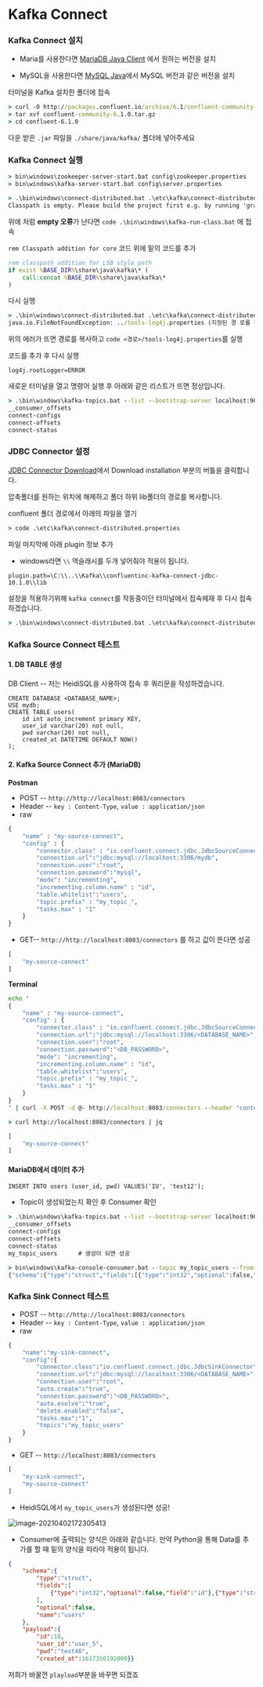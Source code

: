 # Kafka Connect

### Kafka Connect 설치

- Maria를 사용한다면 [MariaDB Java Client](https://mvnrepository.com/artifact/org.mariadb.jdbc/mariadb-java-client) 에서 원하는 버전을 설치

- MySQL을 사용한다면 [MySQL Java](https://mvnrepository.com/artifact/mysql/mysql-connector-java)에서 MySQL 버전과 같은 버전을 설치

터미널을 Kafka 설치한 폴더에 접속

```cmd
> curl -O http://packages.confluent.io/archive/6.1/confluent-community-6.1.0.tar.gz
> tar xvf confluent-community-6.1.0.tar.gz
> cd confluent-6.1.0
```

다운 받은 `.jar` 파일을 `./share/java/kafka/` 폴더에 넣어주세요





### Kafka Connect 실행

```cmd
> bin\windows\zookeeper-server-start.bat config\zookeeper.properties
> bin\windows\kafka-server-start.bat config\server.properties
```

```cmd
> .\bin\windows\connect-distributed.bat .\etc\kafka\connect-distributed.properties
Classpath is empty. Please build the project first e.g. by running 'gradlew jarAll'
```



위에 처럼 **empty 오류**가 난다면 `code .\bin\windows\kafka-run-class.bat` 에 접속

 `rem Classpath addition for core` 코드 위에 밑의 코드를 추가

```bat
rem classpath addition for LSB style path
if exist %BASE_DIR%\share\java\kafka\* (
	call:concat %BASE_DIR%\share\java\kafka\*
)
```



다시 실행

```cmd
> .\bin\windows\connect-distributed.bat .\etc\kafka\connect-distributed.properties
java.io.FileNotFoundException: ../tools-log4j.properties (지정된 경 로를 찾을 수 없습니다)
```

위의 에러가 뜨면 경로를 복사하고 `code <경로>/tools-log4j.properties`를 실행

코드를 추가 후 다시 실행

```properties
log4j.rootLogger=ERROR
```



새로운 터미널을 열고 명령어 실행 후 아래와 같은 리스트가 뜨면 정상입니다.

```cmd
> .\bin\windows\kafka-topics.bat --list --bootstrap-server localhost:9092
__consumer_offsets
connect-configs
connect-offsets
connect-status
```





### JDBC Connector 설정

[JDBC Connector Download](https://www.confluent.io/hub/confluentinc/kafka-connect-jdbc?_ga=2.152532284.441411510.1617326272-1335399789.1617326272&_gac=1.122956153.1617326284.CjwKCAjw3pWDBhB3EiwAV1c5rH5Je7GaFogElbEloT4j0wkWI69Ow301aEKx8mSThY3MVFkEbLJwWhoC4_cQAvD_BwE)에서 Download installation 부분의 버틀을 클릭합니다.

압축폴더를 원하는 위치에 해제하고 폴더 하위 lib폴더의 경로를 복사합니다.

confluent 폴더 경로에서 아래의 파일을 열기

```cmd
> code .\etc\kafka\connect-distributed.properties
```



파일 마지막에 아래 plugin 정보 추가

- windows라면 `\\` 역슬래시를 두개 넣어줘야 적용이 됩니다.

```properties
plugin.path=\C:\\..\\Kafka\\confluentinc-kafka-connect-jdbc-10.1.0\\lib
```



설정을 적용하기위해 `kafka connect`를 작동중이던 터미널에서 접속헤재 후 다시 접속하겠습니다.

```cmd
> .\bin\windows\connect-distributed.bat .\etc\kafka\connect-distributed.properties
```





### Kafka Source Connect 테스트

#### 1. DB TABLE 생성

DB Client -- 저는 HeidiSQL을 사용하여 접속 후 쿼리문을 작성하겠습니다.

```mariadb
CREATE DATABASE <DATABASE_NAME>;
USE mydb;
CREATE TABLE users(
	id int auto_increment primary KEY,
	user_id varchar(20) not null,
	pwd varchar(20) not null,
	created_at DATETIME DEFAULT NOW()
);
```



#### 2. Kafka Source Connect 추가 (MariaDB)

**Postman**

- POST -- `http://http://localhost:8083/connectors`
- Header -- `key : Content-Type`, `value : application/json`
- raw

```cmd
{
	"name" : "my-source-connect",
	"config" : {
		"connector.class" : "io.confluent.connect.jdbc.JdbcSourceConnector",
		"connection.url":"jdbc:mysql://localhost:3306/mydb",
		"connection.user":"root",
		"connection.password":"mysql",
		"mode": "incrementing",
		"incrementing.column.name" : "id",
		"table.whitelist":"users",
		"topic.prefix" : "my_topic_",
		"tasks.max" : "1"
	}
}
```



- GET-- `http://http://localhost:8083/connectors` 를 하고 값이 뜬다면 성공

```cmd
[
    "my-source-connect"
]
```



**Terminal**

```cmd
echo '
{
    "name" : "my-source-connect",
    "config" : {
        "connector.class" : "io.confluent.connect.jdbc.JdbcSourceConnector",
        "connection.url":"jdbc:mysql://localhost:3306/<DATABASE_NAME>",
        "connection.user":"root",
        "connection.password":"<DB_PASSWORD>",
        "mode": "incrementing",
        "incrementing.column.name" : "id",
        "table.whitelist":"users",
        "topic.prefix" : "my_topic_",
        "tasks.max" : "1"
	}
}
' | curl -X POST -d @- http://localhost:8083/connectors --header "content-Type:application/json"
```

```cmd
> curl http://localhost:8083/connectors | jq

[
    "my-source-connect"
]
```



####  MariaDB에서 데이터 추가

```mariadb
INSERT INTO users (user_id, pwd) VALUES('IU', 'test12');
```



- Topic이 생성되었는지 확인 후 Consumer 확인

```cmd
> .\bin\windows\kafka-topics.bat --list --bootstrap-server localhost:9092
__consumer_offsets
connect-configs
connect-offsets
connect-status
my_topic_users		# 생성이 되면 성공
```

```cmd
> bin\windows\kafka-console-consumer.bat --topic my_topic_users --from-beginning --bootstrap-server localhost:9092
{"schema":{"type":"struct","fields":[{"type":"int32","optional":false,"field":"id"},{"type":"string","optional":false,"field":"user_id"},{"type":"string","optional":false,"field":"pwd"},{"type":"int64","optional":true,"name":"org.apache.kafka.connect.data.Timestamp","version":1,"field":"created_at"}],"optional":false,"name":"users"},"payload":{"id":15,"user_id":"IU","pwd":"test12","created_at":1617341074000}}
```





### Kafka Sink Connect 테스트

- POST -- `http://http://localhost:8083/connectors`
- Header -- `key : Content-Type`, `value : application/json`
- raw

```cmd
{
	"name":"my-sink-connect",
	"config":{
		"connector.class":"io.confluent.connect.jdbc.JdbcSinkConnector",
		"connection.url":"jdbc:mysql://localhost:3306/<DATABASE_NAME>",
		"connection.user":"root",
		"auto.create":"true",
		"connection.password":"<DB_PASSWORD>",
		"auto.evolve":"true",
		"delete.enabled":"false",
		"tasks.max":"1",
		"topics":"my_topic_users"
	}
}
```



- GET -- `http://localhost:8083/connectors`

```cmd
[
    "my-sink-connect",
    "my-source-connect"
]
```



- HeidiSQL에서 `my_topic_users`가 생성된다면 성공!

![image-20210402172305413](02_Kafka_Connect.assets/image-20210402172305413.png)



- Consumer에 출력되는 양식은 아래와 같습니다. 만약 Python을 통해 Data를 추가를 할 때 밑의 양식을 따라야 적용이 됩니다.

```json
{
    "schema":{
        "type":"struct",
        "fields":[
            {"type":"int32","optional":false,"field":"id"},{"type":"string","optional":false,"field":"user_id"},{"type":"string","optional":false,"field":"pwd"},{"type":"int64","optional":true,"name":"org.apache.kafka.connect.data.Timestamp","version":1,"field":"created_at"}
        ],
        "optional":false,
        "name":"users"
    },
    "payload":{
        "id":18,
        "user_id":"user_5",
        "pwd":"test46",
        "created_at":1617350192000}}
```

저희가 바꿀껀 `playload`부분을 바꾸면 되겠죠